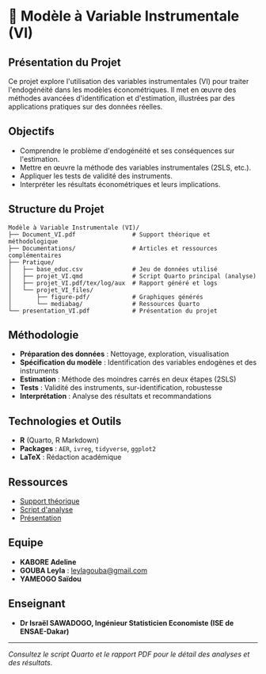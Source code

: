 # 🎯 Modèle à Variable Instrumentale (VI)

## Présentation du Projet

Ce projet explore l'utilisation des variables instrumentales (VI) pour traiter l'endogénéité dans les modèles économétriques. Il met en œuvre des méthodes avancées d'identification et d'estimation, illustrées par des applications pratiques sur des données réelles.

## Objectifs
- Comprendre le problème d'endogénéité et ses conséquences sur l'estimation.
- Mettre en œuvre la méthode des variables instrumentales (2SLS, etc.).
- Appliquer les tests de validité des instruments.
- Interpréter les résultats économétriques et leurs implications.

## Structure du Projet

```
Modèle à Variable Instrumentale (VI)/
├── Document_VI.pdf                # Support théorique et méthodologique
├── Documentations/                # Articles et ressources complémentaires
├── Pratique/
│   ├── base_educ.csv              # Jeu de données utilisé
│   ├── projet_VI.qmd              # Script Quarto principal (analyse)
│   ├── projet_VI.pdf/tex/log/aux  # Rapport généré et logs
│   └── projet_VI_files/
│       ├── figure-pdf/            # Graphiques générés
│       └── mediabag/              # Ressources Quarto
└── presentation_VI.pdf            # Présentation du projet
```

## Méthodologie
- **Préparation des données** : Nettoyage, exploration, visualisation
- **Spécification du modèle** : Identification des variables endogènes et des instruments
- **Estimation** : Méthode des moindres carrés en deux étapes (2SLS)
- **Tests** : Validité des instruments, sur-identification, robustesse
- **Interprétation** : Analyse des résultats et recommandations

## Technologies et Outils
- **R** (Quarto, R Markdown)
- **Packages** : `AER`, `ivreg`, `tidyverse`, `ggplot2`
- **LaTeX** : Rédaction académique

## Ressources
- [Support théorique](Document_VI.pdf)
- [Script d'analyse](Pratique/projet_VI.qmd)
- [Présentation](presentation_VI.pdf)

## Equipe 

- **KABORE Adeline**
- **GOUBA Leyla** : leylagouba@gmail.com 
- **YAMEOGO Saïdou**

## Enseignant

-  **Dr Israël SAWADOGO, Ingénieur Statisticien Economiste (ISE de ENSAE-Dakar)**

---

*Consultez le script Quarto et le rapport PDF pour le détail des analyses et des résultats.* 